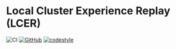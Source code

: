 # Local Cluster Experience Replay (LCER)

![CI](https://github.com/szahlner/lcer/workflows/CI/badge.svg)
[![GitHub](https://img.shields.io/github/license/szahlner/shadowhand-gym.svg)](LICENSE)
[![codestyle](https://img.shields.io/badge/code%20style-black-000000.svg)](https://github.com/psf/black)

<!---
## Citing the Project

To cite this repository in publications:

```bibtex
@misc{lcer,
    author = {Zahlner, Stefan},
    title = {Local Cluster Experience Replay (LCER)},
    year = {2022},
    publisher = {GitHub},
    journal = {GitHub repository},
    howpublished = {\url{https://github.com/szahlner/lcer}},
}
```
-->